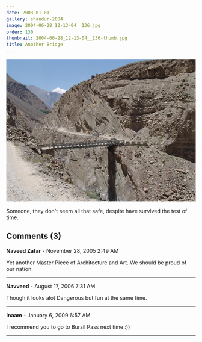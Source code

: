 ```yaml
---
date: 2003-01-01
gallery: shandur-2004
image: 2004-06-28_12-13-04__136.jpg
order: 130
thumbnail: 2004-06-28_12-13-04__136-thumb.jpg
title: Another Bridge
---
```


![Another Bridge](./2004-06-28_12-13-04__136.jpg)

Someone, they don't seem all that safe, despite have survived the test of time.

<div id="comments">

## Comments (3)

**Naveed Zafar** - November 28, 2005  2:49 AM

Yet another Master Piece of Architecture and Art. We should be proud of our nation.

---

**Navveed** - August 17, 2006  7:31 AM

Though it looks alot Dangerous but fun at the same time.

---

**Inaam** - January  6, 2009  6:57 AM

I recommend you to go to Burzil Pass next time :))

---

</div>
